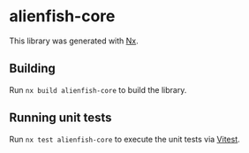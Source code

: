# alienfish-core

This library was generated with [Nx](https://nx.dev).

## Building

Run `nx build alienfish-core` to build the library.

## Running unit tests

Run `nx test alienfish-core` to execute the unit tests via [Vitest](https://vitest.dev/).
